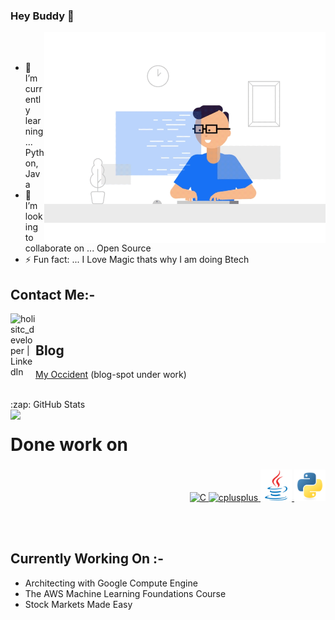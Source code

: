 ### Hey Buddy 👋

 <img align="right" alt="GIF" src="https://github.com/abhishekkumar11724/abhishekkumar11724/blob/c746d19a6c4a2d79cab1c16aff9e50f159a361ae/developer.gif" width="450" height="337" />

<br><br>

<!-- - 🔭 I’m currently working on ... GUI (in QT) -->
- 🌱 I’m currently learning ...  Python, Java
- 👯 I’m looking to collaborate on ... Open Source
- ⚡ Fun fact: ... I Love Magic thats why I am doing Btech


## Contact Me:-
[<img align="left" alt="holisitc_developer | LinkedIn" width="40" src="https://cdn.jsdelivr.net/npm/simple-icons@v3/icons/linkedin.svg" />](www.linkedin.com/in/abhishek-kumar-a55542216/)
<br>

## Blog
[My Occident](https://myoccident.blogspot.com/) (blog-spot under work)


 <br>
 <summary>:zap: GitHub Stats</summary>
<img align="left" src="https://github-readme-stats.vercel.app/api?username=abhishekkumar11724&&show_icons=true&title_color=ffffff&icon_color=bb2acf&text_color=daf7dc&bg_color=151515">


# Done work on

<h3 align="right"></h3>
<p align="right"> 
<a href="https://www.geeksforgeeks.org/c-programming-language/" tarret="_blank">
<img src="https://upload.wikimedia.org/wikipedia/commons/thumb/1/18/C_Programming_Language.svg/800px-C_Programming_Language.svg.png" alt="C" width="50" height="50"/>
 </a>
<!-- <a href="https://getbootstrap.com" target="_blank">
<img src="https://raw.githubusercontent.com/devicons/devicon/master/icons/bootstrap/bootstrap-plain-wordmark.svg" alt="bootstrap" width="40" height="40"/> 
</a> -->
<a href="https://www.w3schools.com/cpp/" target="_blank"> 
<img src="https://upload.wikimedia.org/wikipedia/commons/thumb/1/18/ISO_C%2B%2B_Logo.svg/1200px-ISO_C%2B%2B_Logo.svg.png" alt="cplusplus" width="50" height="50"/>
</a>
<!-- <a href="https://www.w3schools.com/css/" target="_blank">
<img src="https://raw.githubusercontent.com/devicons/devicon/master/icons/css3/css3-original-wordmark.svg" alt="css3" width="40" height="40"/>
</a> -->
<!-- <a href="https://dart.dev" target="_blank">
<img src="https://www.vectorlogo.zone/logos/dartlang/dartlang-icon.svg" alt="dart" width="40" height="40"/>
</a> -->
<!-- <a href="https://www.figma.com/" target="_blank">
<img src="https://www.vectorlogo.zone/logos/figma/figma-icon.svg" alt="figma" width="40" height="40"/>
</a> -->
<!-- <a href="https://flutter.dev" target="_blank">
<img src="https://www.vectorlogo.zone/logos/flutterio/flutterio-icon.svg" alt="flutter" width="40" height="40"/>
</a> -->
<!-- <a href="https://www.w3.org/html/" target="_blank">
<img src="https://raw.githubusercontent.com/devicons/devicon/master/icons/html5/html5-original-wordmark.svg" alt="html5" width="40" height="40"/>
</a> -->
<a href="https://ionicframework.com" target="_blank">
<img src="https://raw.githubusercontent.com/devicons/devicon/master/icons/java/java-original.svg" alt="java" width="50" height="50"/>
</a>
<!-- <a href="https://opencv.org/" target="_blank">
<img src="https://www.vectorlogo.zone/logos/opencv/opencv-icon.svg" alt="opencv" width="40" height="40"/>
</a> -->
<a href="https://www.python.org" target="_blank">
<img src="https://raw.githubusercontent.com/devicons/devicon/master/icons/python/python-original.svg" alt="python" width="50" height="50"/>
</a>
<!-- <a href="https://scikit-learn.org/" target="_blank">
<img src="https://upload.wikimedia.org/wikipedia/commons/0/05/Scikit_learn_logo_small.svg" alt="scikit_learn" width="40" height="40"/>
</a> -->
<!-- <a href="https://unity.com/" target="_blank">
<img src="https://www.vectorlogo.zone/logos/unity3d/unity3d-icon.svg" alt="unity" width="40" height="40"/>
</a> -->
</p>
<br>
<br>

## Currently Working On :-
- Architecting with Google Compute Engine
- The AWS Machine Learning Foundations Course
- Stock Markets Made Easy
